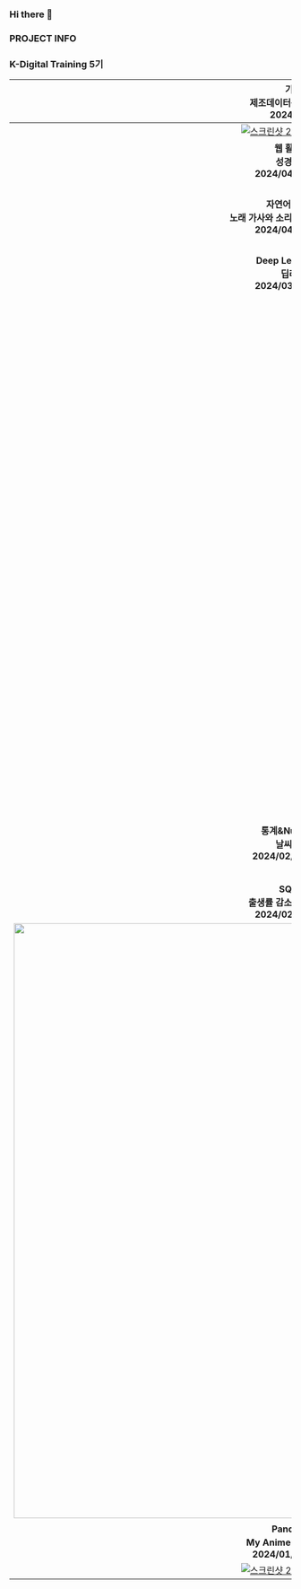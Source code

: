 ### Hi there 👋

### PROJECT INFO

### K-Digital Training 5기
<!--
<table>
  <tbody>
    <tr>
      <td align="center"><a href="https://vaulted-lobe-c6e.notion.site/Git-2a8a5b5093384a70ba96da468c9c7c66?pvs=4"><img src="" width="100px;" alt=""/><br /><sub><b> GIT </b></sub></a><br /></td>
      <td align="center"><a href="https://vaulted-lobe-c6e.notion.site/PYTHON-10da1612138d4468bac16be835d6ea28?pvs=4"><img src="https://image.yes24.com/goods/116924336/XL" width="100px;" alt=""/><br /><sub><b> PYTHON </b></sub></a><br /></td>
      <td align="center"><a href="https://vaulted-lobe-c6e.notion.site/PANDAS-9cbd46f89dc249d4ad57cea0b9876656?pvs=4"><img src="https://image.yes24.com/goods/15749761/XL" width="100px;" alt=""/><br /><sub><b> PANDAS </b></sub></a><br /></td>
      <td align="center"><a href=""><img src="https://image.yes24.com/goods/72227684/XL" width="100px;" alt=""/><br /><sub><b> PUBLIC_DATA_ANALYSIS </b></sub></a><br /></td>
     <tr/>
      <td align="center"><a href="https://vaulted-lobe-c6e.notion.site/MySQL-01a8c854bef14b48880155c373b6ed6a?pvs=4"><img src="https://image.yes24.com/goods/98388711/XL" width="100px;" alt=""/><br /><sub><b> SQL </b></sub></a><br /></td>
      <td align="center"><a href="https://vaulted-lobe-c6e.notion.site/Crawling-68eb15438f3f4159b5b8643ebc4a8be2?pvs=4"><img src="https://image.yes24.com/goods/71047040/XL" width="100px;" alt=""/><br /><sub><b> CRAWLING </b></sub></a><br /></td>
      <td align="center"><a href="https://vaulted-lobe-c6e.notion.site/NUMPY-ea6d216347a54c41b5f09f78a0e219e5?pvs=4"><img src="https://image.yes24.com/goods/89972967/XL" width="100px;" alt=""/><br /><sub><b> NUMPY </b></sub></a><br /></td>
    </tr>
  </tbody>
</table>
--!>



<!---
|Week|Subject|Badge|
|:---:|:---:|:---|
|1주차|Pyhon|![python](https://img.shields.io/badge/Python-3776AB?style=for-the-badge&logo=python&logoColor=white)|
|2주차|Pandas|![Pandas](https://img.shields.io/badge/pandas-%23150458.svg?style=for-the-badge&logo=pandas&logoColor=white)|
|3주차|공공데이터|![Matplotlib](https://img.shields.io/badge/Matplotlib-%23ffffff.svg?style=for-the-badge&logo=Matplotlib&logoColor=black)|
|4주차|SQL|![mysql](https://img.shields.io/badge/MySQL-00000F?style=for-the-badge&logo=mysql&logoColor=white)|
|5주차|크롤링|![Selenium](https://img.shields.io/badge/-selenium-%43B02A?style=for-the-badge&logo=selenium&logoColor=white)|
|6주차|통계&Numpy|![NumPy](https://img.shields.io/badge/numpy-%23013243.svg?style=for-the-badge&logo=numpy&logoColor=white)![SciPy](https://img.shields.io/badge/SciPy-%230C55A5.svg?style=for-the-badge&logo=scipy&logoColor=%white)|
|7주차|Machine Learning|![scikit-learn](https://img.shields.io/badge/scikit--learn-%23F7931E.svg?style=for-the-badge&logo=scikit-learn&logoColor=white)|
|8주차|Deep Learning|![PyTorch](https://img.shields.io/badge/PyTorch-%23EE4C2C.svg?style=for-the-badge&logo=PyTorch&logoColor=white)|
|9주차|CV|![OpenCV](https://img.shields.io/badge/opencv-%23white.svg?style=for-the-badge&logo=opencv&logoColor=white)|
|10주차|자연어 처리||
|11주차|웹 기초|![HTML5](https://img.shields.io/badge/html5-%23E34F26.svg?style=for-the-badge&logo=html5&logoColor=white)![css](https://img.shields.io/badge/CSS-239120?&style=for-the-badge&logo=css3&logoColor=white)![javascript](https://img.shields.io/badge/JavaScript-F7DF1E?style=for-the-badge&logo=JavaScript&logoColor=white)|
|12주차|웹 활용||
|13주차|AWS 클라우드||
|14주차~|기업 프로젝트||
--->




| **기업 프로젝트 <br> 제조데이터를 활용한 중량값 예측 <br> 2024/05~2024/06** | **개인 프로젝트 <br> CODA아동을 위한 수어 게임 <br> 2024/04/27 ~ 2024/04/30** |
|:---:|:---:|
| <a href="https://voo0o08-kdt5.notion.site/5c0944ef32b042cabc1cd4511adff5bb?pvs=4">![스크린샷 2024-06-16 170927](https://github.com/voo0o08/voo0o08/assets/155411941/55af7f4e-9e25-4da2-a0b2-eab68134f55d)</a> | <a href="https://voo0o08-kdt5.notion.site/CODA-700cc8928618451399342ce8c029cab9">![image](https://github.com/voo0o08/voo0o08/assets/155411941/607c8ef0-876e-4751-af65-aa7b868d144a)</a> |
| **웹 활용 팀 프로젝트 <br> 성경 번역 프로젝트 <br> 2024/04/20~2024/04/22** | **웹 기초 팀 프로젝트 <br> 케이팝 분석하기 <br> 2024/04/12~2024/04/15** |
| <a href="https://voo0o08-kdt5.notion.site/def87d2b930c4fc19d80d62fbab76896">![image](https://github.com/voo0o08/voo0o08/assets/155411941/bb82fc0f-6b12-456a-9931-af3f5b9fb49c)</a> | <a href="https://voo0o08-kdt5.notion.site/280e5827719b4f80a86e0ed0c276a5f2">![image](https://github.com/voo0o08/voo0o08/assets/155411941/aa14204c-938f-4199-906b-90db592debe3)</a> |
| **자연어 처리 팀 프로젝트 <br> 노래 가사와 소리를 통한 노래 장르 분류하기 <br> 2024/04/03~2024/04/05** | **OPEN CV 팀 프로젝트 <br> pizza or not pizza? <br> 2024/03/26~2024/03/27** |
| <a href="https://voo0o08-kdt5.notion.site/e6fc493eaf054d89b6c0bfb1084d5068">![image](https://github.com/voo0o08/voo0o08/assets/155411941/ac50f2d0-d9b9-4896-9ac2-5156826b79d0)</a> | <a href="https://voo0o08-kdt5.notion.site/Open-CV-668ac172f24841099433c218e0448daf">![image](https://github.com/voo0o08/voo0o08/assets/155411941/2b1fd3a9-7c62-4829-babe-218c32bc3584)</a> |
| **Deep Learning 팀 프로젝트 <br> 딥러닝의 딥러닝 <br> 2024/03/19~2024/03/20** | **머신러닝 팀 프로젝트 <br> 건강 분석 <br> 2024/03/07~2024/03/08** |
| <a href="https://voo0o08-kdt5.notion.site/Deep-Learning-cb180c505de8456d84f74e1ed4fb05ef">![image](https://github.com/voo0o08/voo0o08/assets/155411941/8febccec-2312-47e5-ac94-3751af27c483)</a> | <a href="https://voo0o08-kdt5.notion.site/Machine-Learning-9f9e37458d3049eeb6875c237ac7b06f"><img width="937" alt="image" src="https://github.com/voo0o08/voo0o08/assets/155411941/b6095b31-dcda-4ad5-bed3-f908b700955e"></a> |
| **통계&Numpy 팀 프로젝트  <br> 날씨 분석 프로젝트 <br> 2024/02/21 ~ 2024/02/22** | **크롤링 팀 프로젝트 <br> 빅데이터/AI 분야의 취업 동향 <br> 2024/02/14~2024/02/15** |
| <a href="https://voo0o08-kdt5.notion.site/NUMPY-317c8ba39c354c19a07797859642df2c">![image](https://github.com/voo0o08/voo0o08/assets/155411941/5b8446d3-cbcc-4162-bba8-730177d925af)</a> | <a href="https://voo0o08-kdt5.notion.site/Crawling-4306cb99071c43ddbd0d0972ee5366c9">![스크린샷 2024-06-01 191930](https://github.com/voo0o08/voo0o08/assets/155411941/886ca024-74e2-4975-8aeb-9e8d3e0bb3c1)</a> |
| **SQL 팀 프로젝트 <br> 출생률 감소로 알아보는 사회 현상 <br> 2024/02/05~2024/02/06** | **공공데이터 팀 프로젝트 <br> 취업 시장을 분석 <br> 2024/01/29~2024/01/30** |
| <a href="https://voo0o08-kdt5.notion.site/SQL-f5229944cd6241f3a2f65eb500f5d11a"><img width="1061" alt="image" src="https://github.com/voo0o08/voo0o08/assets/155411941/4c147b6f-fb1f-4968-a507-9da7001004b7"></a> | <a href="https://voo0o08-kdt5.notion.site/2588744cb66347f18bff8cd88b03e11a">![image](https://github.com/voo0o08/voo0o08/assets/155411941/78cb3674-193a-4ebf-9f58-1af5c7eae98b)</a> |
| **Pandas 팀 프로젝트 <br> My Anime List Data Set 시각화 <br> 2024/01/15 ~ 2024/01/16** | **Python 개인 프로젝트 <br> 2024/1/4 ~ 2024/1/5** |
| <a href="https://voo0o08-kdt5.notion.site/PANDAS-da8ee2370859464e86ed180d6ea5717d">![스크린샷 2024-06-01 191303](https://github.com/voo0o08/voo0o08/assets/155411941/5480860d-81cc-4b3a-8786-cb0ff284a316)</a> | <a href="https://voo0o08-kdt5.notion.site/PYTHON-407bb4c513a24ab69caa536a9f1cc72b">![image](https://github.com/voo0o08/voo0o08/assets/155411941/2b173780-8408-4cf3-af16-441af526b75f)</a> |



<br> <br>



<!--
이것은 주석이구나^~^
**voo0o08/voo0o08** is a ✨ _special_ ✨ repository because its `README.md` (this file) appears on your GitHub profile.

Here are some ideas to get you started:

- 🔭 I’m currently working on ...
- 🌱 I’m currently learning ...
- 👯 I’m looking to collaborate on ...
- 🤔 I’m looking for help with ...
- 💬 Ask me about ...
- 📫 How to reach me: ...
- 😄 Pronouns: ...
- ⚡ Fun fact: ...
-->
